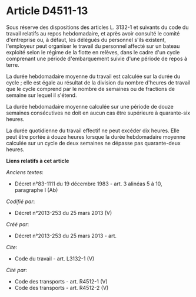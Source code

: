 # Article D4511-13

Sous réserve des dispositions des articles L. 3132-1 et suivants du code du travail relatifs au repos hebdomadaire, et après
avoir consulté le comité d'entreprise ou, à défaut, les délégués du personnel s'ils existent, l'employeur peut organiser le
travail du personnel affecté sur un bateau exploité selon le régime de la flotte en relèves, dans le cadre d'un cycle
comprenant une période d'embarquement suivie d'une période de repos à terre. 

La durée hebdomadaire moyenne du travail est calculée sur la durée du cycle ; elle est égale au résultat de la division du
nombre d'heures de travail que le cycle comprend par le nombre de semaines ou de fractions de semaine sur lequel il s'étend. 

La durée hebdomadaire moyenne calculée sur une période de douze semaines consécutives ne doit en aucun cas être supérieure à
quarante-six heures. 

La durée quotidienne du travail effectif ne peut excéder dix heures. Elle peut être portée à douze heures lorsque la durée
hebdomadaire moyenne calculée sur un cycle de deux semaines ne dépasse pas quarante-deux heures.

**Liens relatifs à cet article**

_Anciens textes_:

  - Décret n°83-1111 du 19 décembre 1983 - art. 3 alinéas 5 à 10, paragraphe I (Ab)

_Codifié par_:

  - Décret n°2013-253 du 25 mars 2013 (V)

_Créé par_:

  - Décret n°2013-253 du 25 mars 2013 - art.

_Cite_:

  - Code du travail - art. L3132-1 (V)

_Cité par_:

  - Code des transports - art. R4512-1 (V)
  - Code des transports - art. R4512-2 (V)
